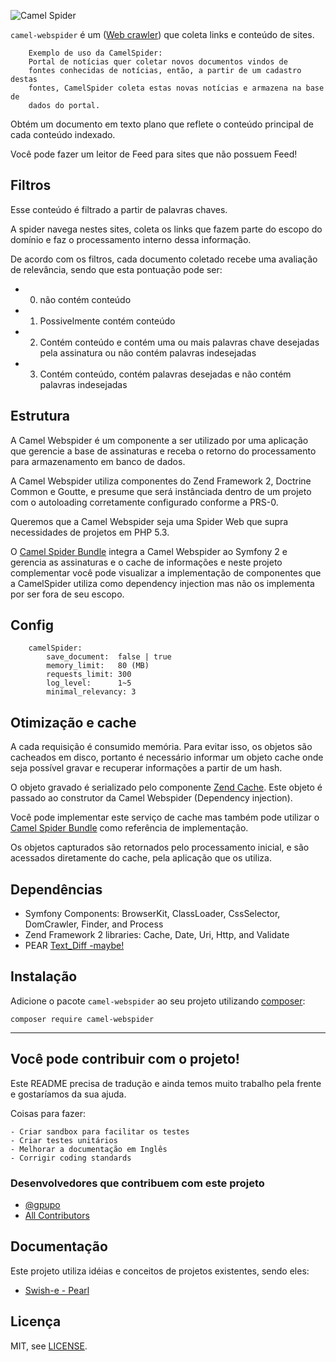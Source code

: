 ![Camel
Spider](http://www.camel-spiders.net/images/camel-spider-head.jpg)

``camel-webspider`` é um ([Web crawler](http://en.wikipedia.org/wiki/Web_spider)) que coleta links e conteúdo de sites.

        Exemplo de uso da CamelSpider:
        Portal de notícias quer coletar novos documentos vindos de
        fontes conhecidas de notícias, então, a partir de um cadastro destas
        fontes, CamelSpider coleta estas novas notícias e armazena na base de
        dados do portal.


Obtém um documento em texto plano
que reflete o conteúdo principal de cada conteúdo indexado.

Você pode fazer um leitor de Feed para sites que não possuem Feed!

## Filtros

Esse conteúdo é filtrado a partir de palavras chaves.

A spider navega nestes sites, coleta os links que fazem parte do escopo do domínio e faz o processamento interno dessa informação.

De acordo com os filtros, cada documento coletado recebe uma avaliação
de relevância, sendo que esta pontuação pode ser:

 * 0) não contém conteúdo
 * 1) Possivelmente contém conteúdo
 * 2) Contém conteúdo e contém uma ou mais palavras chave desejadas pela assinatura ou não contém palavras indesejadas
 * 3) Contém conteúdo, contém palavras desejadas e não contém palavras indesejadas

## Estrutura

A Camel Webspider é um componente a ser utilizado por uma aplicação que gerencie a base de assinaturas e receba o retorno do processamento para armazenamento em banco de dados.

A Camel Webspider utiliza componentes do Zend Framework 2, Doctrine Common e Goutte, e presume que será instânciada dentro de um projeto com o autoloading corretamente configurado conforme a PRS-0.

Queremos que a Camel Webspider seja uma Spider Web que supra necessidades de projetos em PHP 5.3.

O [Camel Spider Bundle](http://github.com/gpupo/CamelSpiderBundle) integra a Camel Webspider ao Symfony 2 e gerencia as assinaturas e o cache de informações e neste projeto complementar você pode visualizar a implementação de componentes que a CamelSpider utiliza como dependency injection mas não os implementa por ser fora de seu escopo.

## Config

        camelSpider:
            save_document:  false | true
            memory_limit:   80 (MB)
            requests_limit: 300
            log_level:      1~5
            minimal_relevancy: 3

## Otimização e cache

A cada requisição é consumido memória.
Para evitar isso, os objetos são cacheados em disco, portanto é
necessário informar um objeto cache onde seja possível gravar e
recuperar informações a partir de um hash.


O objeto gravado é serializado pelo componente [Zend Cache](http://framework.zend.com/manual/en/zend.cache.html).
Este objeto é passado ao construtor da Camel Webspider (Dependency
injection).

Você pode implementar este serviço de cache mas também pode utilizar o  [Camel Spider Bundle](http://github.com/gpupo/CamelSpiderBundle) como referência de implementação.


Os objetos capturados são retornados pelo processamento inicial, e são
acessados diretamente do cache, pela aplicação que os utiliza.

## Dependências

* Symfony Components: BrowserKit, ClassLoader, CssSelector, DomCrawler, Finder, and Process
* Zend Framework 2 libraries: Cache, Date, Uri, Http, and Validate
* PEAR [Text_Diff -maybe!](http://pear.php.net/package/Text_Diff)


## Instalação

Adicione o pacote ``camel-webspider`` ao seu projeto utilizando [composer](http://getcomposer.org):

    composer require camel-webspider

---

## Você pode contribuir com o projeto!

Este README precisa de tradução e ainda temos muito trabalho pela frente e gostaríamos da sua ajuda.

Coisas para fazer:

    - Criar sandbox para facilitar os testes
    - Criar testes unitários
    - Melhorar a documentação em Inglês
    - Corrigir coding standards

### Desenvolvedores que contribuem com este projeto

- [@gpupo](https://github.com/gpupo)
- [All Contributors](https://github.com/gpupo/cnova-sdk/contributors)


## Documentação

Este projeto utiliza idéias e conceitos de projetos existentes, sendo eles:

* [Swish-e - Pearl](http://swish-e.org/docs/spider.html)


## Licença

MIT, see [LICENSE](https://github.com/gpupo/camel-webspider/blob/master/LICENSE).
